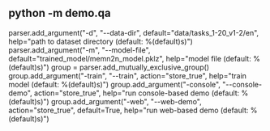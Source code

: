 ## python -m demo.qa
parser.add_argument("-d", "--data-dir", default="data/tasks_1-20_v1-2/en",
                        help="path to dataset directory (default: %(default)s)")
parser.add_argument("-m", "--model-file", default="trained_model/memn2n_model.pklz",
                    help="model file (default: %(default)s)")
group = parser.add_mutually_exclusive_group()
group.add_argument("-train", "--train", action="store_true",
                   help="train model (default: %(default)s)")
group.add_argument("-console", "--console-demo", action="store_true",
                   help="run console-based demo (default: %(default)s)")
group.add_argument("-web", "--web-demo", action="store_true", default=True,
                   help="run web-based demo (default: %(default)s)")
